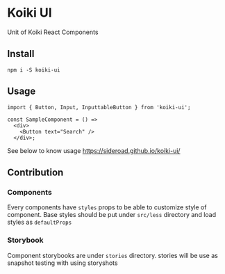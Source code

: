 # Koiki UI

Unit of Koiki React Components

## Install

```
npm i -S koiki-ui
```

## Usage

```
import { Button, Input, InputtableButton } from 'koiki-ui';

const SampleComponent = () =>
  <div>
    <Button text="Search" />
  </div>;

```

See below to know usage
https://sideroad.github.io/koiki-ui/

## Contribution

### Components
Every components have `styles` props to be able to customize style of component.
Base styles should be put under `src/less` directory and load styles as `defaultProps`

### Storybook
Component storybooks are under `stories` directory.
stories will be use as snapshot testing with using storyshots
